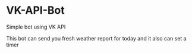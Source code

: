 # VK-API-Bot
Simple bot using VK API

This bot can send you fresh weather report for today and it also can set a timer

